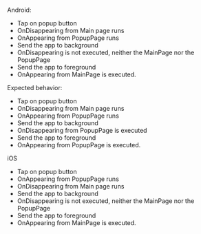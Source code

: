 Android:
- Tap on popup button
- OnDisappearing from Main page runs
- OnAppearing from PopupPage runs
- Send the app to background
- OnDisappearing is not executed, neither the MainPage nor the PopupPage
- Send the app to foreground
- OnAppearing from MainPage is executed.

Expected behavior:
- Tap on popup button
- OnDisappearing from Main page runs
- OnAppearing from PopupPage runs
- Send the app to background
- OnDisappearing from PopupPage is executed
- Send the app to foreground
- OnAppearing from PopupPage is executed.

iOS
- Tap on popup button
- OnAppearing from PopupPage runs
- OnDisappearing from Main page runs
- Send the app to background
- OnDisappearing is not executed, neither the MainPage nor the PopupPage
- Send the app to foreground
- OnAppearing from MainPage is executed.